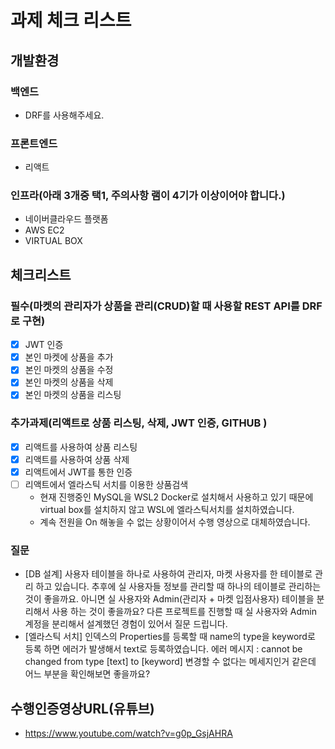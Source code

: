 # 과제 체크 리스트

## 개발환경

### 백엔드

- DRF를 사용해주세요.

### 프론트엔드

- 리액트

### 인프라(아래 3개중 택1, 주의사항 램이 4기가 이상이어야 합니다.)

- 네이버클라우드 플랫폼
- AWS EC2
- VIRTUAL BOX

## 체크리스트

### 필수(마켓의 관리자가 상품을 관리(CRUD)할 때 사용할 REST API를 DRF로 구현)

- [x] JWT 인증
- [x] 본인 마켓에 상품을 추가
- [x] 본인 마켓의 상품을 수정
- [x] 본인 마켓의 상품을 삭제
- [x] 본인 마켓의 상품을 리스팅

### 추가과제(리액트로 상품 리스팅, 삭제, JWT 인증, GITHUB )

- [x] 리액트를 사용하여 상품 리스팅
- [x] 리액트를 사용하여 상품 삭제
- [x] 리액트에서 JWT를 통한 인증
- [ ] 리액트에서 엘라스틱 서치를 이용한 상품검색
  - 현재 진행중인 MySQL을 WSL2 Docker로 설치해서 사용하고 있기 때문에 virtual box를 설치하지 않고 WSL에 엘라스틱서치를 설치하였습니다.
  - 계속 전원을 On 해놓을 수 없는 상황이어서 수행 영상으로 대체하였습니다.
### 질문
 - [DB 설계] 사용자 테이블을 하나로 사용하여 관리자, 마켓 사용자를 한 테이블로 관리 하고 있습니다. 추후에 실 사용자들 정보를 관리할 때 하나의 테이블로 관리하는것이 좋을까요. 아니면 실 사용자와 Admin(관리자 + 마켓 입점사용자) 테이블을 분리해서 사용 하는 것이 좋을까요? 다른 프로젝트를 진행할 때 실 사용자와 Admin 계정을 분리해서 설계했던 경험이 있어서 질문 드립니다.
 - [엘라스틱 서치] 인덱스의 Properties를 등록할 때 name의 type을 keyword로 등록 하면 에러가 발생해서 text로 등록하였습니다. 
    에러 메시지 : cannot be changed from type [text] to [keyword] 변경할 수 없다는 메세지인거 같은데 어느 부분을 확인해보면 좋을까요?

## 수행인증영상URL(유튜브)
- https://www.youtube.com/watch?v=g0p_GsjAHRA
